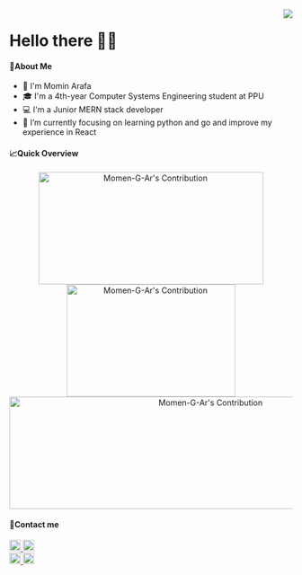 <img align="right" src='https://komarev.com/ghpvc/?label=Visits&username=Momen-G-Ar&color=brightgreen&style=plastic' />

<h1>
    Hello there 👨‍💻
</h1>

<h4>📄About Me </h4>

-   👋 I'm Momin Arafa
-   🎓 I'm a 4th-year Computer Systems Engineering student at PPU
-   💻 I'm a Junior MERN stack developer
-   🌱 I’m currently focusing on learning python and go and improve my experience in React
<h4>📈Quick Overview</h4>
<p align="center">
    <img 
        src = "https://github-readme-stats.vercel.app/api?username=Momen-G-Ar&count_private=true&hide_border=true&show_icons=true" 
        alt = "Momen-G-Ar's Contribution" 
        width = 400 
        height = 200
    >
    <img 
        src = "https://github-readme-stats.vercel.app/api/top-langs/?username=Momen-G-Ar&layout=compact&hide_border=true" 
        alt = "Momen-G-Ar's Contribution" 
        width = 300 
        height = 200
    >
    <img 
        src = "https://github-readme-streak-stats.herokuapp.com/?user=Momen-G-Ar&hide_border=true" alt = "Momen-G-Ar's Contribution" 
        width = 700
        height = 200
    >
</p>

<h4>📱Contact me </h4>
<p align="left">
    <a 
        target="_blank" 
        href="https://www.linkedin.com/in/momen-arafeh-07613123b" 
    >
        <img 
            height=20 
            alt="Momin Arafa on LinkedIn" 
            src="https://img.shields.io/badge/LinkedIn-Connect-blue?logo=linkedin&logoColor=white&style=plastic"
        />
    </a>
    <a 
        target="_blank" 
        href="https://t.me/MominArafa" 
    >
        <img 
            height= 20 
            alt="Momin Arafa on Telegram" 
            src="https://img.shields.io/badge/Telegram-Join-blue?logo=telegram&style=plastic"
        />
    </a>   
    <br/>
    <a 
        target="_blank" 
        href="https://www.instagram.com/momenarafeh/" 
    >
        <img 
            height= 20 
            alt="Momin Arafa on Instagram" 
            src="https://img.shields.io/badge/Instagram-Follow Me-red?logo=instagram&style=plastic"
        />
    </a>
    <a 
        target="_blank" 
        href="https://www.facebook.com/momenarafeh22" 
    >
        <img 
            height= 20 
            alt="Momin Arafa on Facebook" 
            src="https://img.shields.io/badge/Facebook-Follow Me-blue?logo=facebook&style=plastic"
        />
    </a>   
</p>

